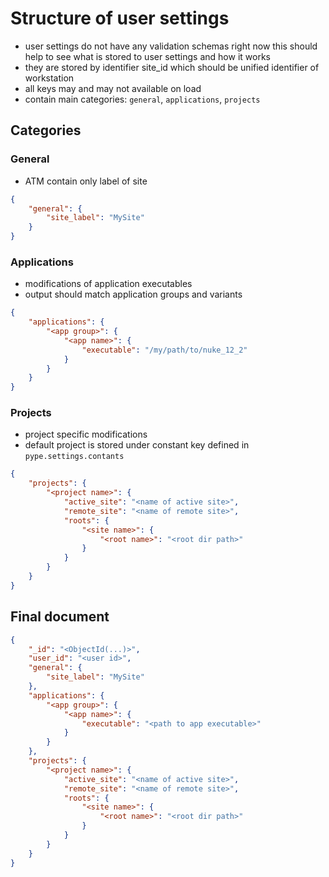 # Structure of user settings
- user settings do not have any validation schemas right now this should help to see what is stored to user settings and how it works
- they are stored by identifier site_id which should be unified identifier of workstation
- all keys may and may not available on load
- contain main categories: `general`, `applications`, `projects`

## Categories
### General
- ATM contain only label of site
```json
{
    "general": {
        "site_label": "MySite"
    }
}
```

### Applications
- modifications of application executables
- output should match application groups and variants
```json
{
    "applications": {
        "<app group>": {
            "<app name>": {
                "executable": "/my/path/to/nuke_12_2"
            }
        }
    }
}
```

### Projects
- project specific modifications
- default project is stored under constant key defined in `pype.settings.contants`
```json
{
    "projects": {
        "<project name>": {
            "active_site": "<name of active site>",
            "remote_site": "<name of remote site>",
            "roots": {
                "<site name>": {
                    "<root name>": "<root dir path>"
                }
            }
        }
    }
}
```

## Final document
```json
{
    "_id": "<ObjectId(...)>",
    "user_id": "<user id>",
    "general": {
        "site_label": "MySite"
    },
    "applications": {
        "<app group>": {
            "<app name>": {
                "executable": "<path to app executable>"
            }
        }
    },
    "projects": {
        "<project name>": {
            "active_site": "<name of active site>",
            "remote_site": "<name of remote site>",
            "roots": {
                "<site name>": {
                    "<root name>": "<root dir path>"
                }
            }
        }
    }
}
```
